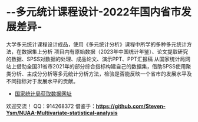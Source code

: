 # --多元统计课程设计-2022年国内省市发展差异-
大学多元统计课程设计成品，使用《多元统计分析》课程中所学的多种多元统计方法，在数据集上分析
项目内有原始数据（2023年中国统计年鉴）、论文提取研究的数据、SPSS对数据的处理、成品论文、演示PPT、PPT汇报稿
从国家统计局网站上借助全国31省市2021年的部分综合指标构建自己的数据集，借助SPSS使用聚类分析、主成分分析等多元统计分析方法，检验是否能反映一个省市的发展水平及不同指标对于发展水平的贡献。

+ [国家统计局获取数据网址](http://www.stats.gov.cn/tjsj/)

欢迎交流！ QQ：914268372 
借鉴于：**https://github.com/Steven-Ysm/NUAA-Multivariate-statistical-analysis**
